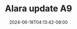 --- 
title: "Alara update A9"
description: "streaming bokeh Alara update A9   durasi panjang  "
date: 2024-06-18T04:13:42-08:00
file_code: "lk7od52r9ntu"
draft: false
cover: "hptsfpmkmrkgebwq.jpg"
tags: ["Alara", "update", "bokep-indo", "bokep-viral", "bokep-ig"]
length: 1038
fld_id: "1483013"
foldername: "Alara update"
categories: ["Alara update"]
views: 0
---